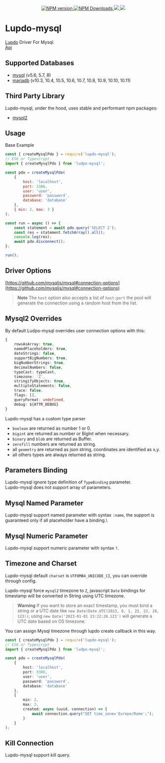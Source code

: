 <p align="center">
	<a href="https://www.npmjs.com/package/lupdo-mysql" target="__blank">
        <img src="https://img.shields.io/npm/v/lupdo-mysql?color=0476bc&label=" alt="NPM version">
    </a>
	<a href="https://www.npmjs.com/package/lupdo-mysql" target="__blank">
        <img alt="NPM Downloads" src="https://img.shields.io/npm/dm/lupdo-mysql?color=3890aa&label=">
    </a>
    <a href="https://app.codecov.io/github/Lupennat/lupdo-mysql" target="__blank">
        <img src="https://codecov.io/github/Lupennat/lupdo-mysql/branch/main/graph/badge.svg?token=IOOU3AW039"/>
    </a>
    <a href="https://snyk.io/test/github/lupennat/lupdo-mysql" target="__blank">
        <img src="https://snyk.io/test/github/lupennat/lupdo-mysql/badge.svg">
    </a>
</p>

# Lupdo-mysql

[Lupdo](https://www.npmjs.com/package/lupdo) Driver For Mysql.\
[Api](https://lupdo-mysql.lupennat.com/api)

## Supported Databases

-   [mysql](https://www.mysql.com/) (v5.6, 5.7, 8)
-   [mariadb](https://mariadb.org/) (v10.3, 10.4, 10.5, 10.6, 10.7, 10.8, 10.9, 10.10, 10.11)

## Third Party Library

Lupdo-mysql, under the hood, uses stable and performant npm packages:

-   [mysql2](https://github.com/sidorares/node-mysql2)

## Usage

Base Example

```js
const { createMysqlPdo } = require('lupdo-mysql');
// ES6 or Typescrypt
import { createMysqlPdo } from 'ludpo-mysql';

const pdo = createMysqlPdo(
    {
        host: 'localhost',
        port: 3306,
        user: 'user',
        password: 'password',
        database: 'database'
    },
    { min: 2, max: 3 }
);

const run = async () => {
    const statement = await pdo.query('SELECT 2');
    const res = statement.fetchArray().all();
    console.log(res);
    await pdo.disconnect();
};

run();
```

## Driver Options

[https://github.com/mysqljs/mysql#connection-options](https://github.com/mysqljs/mysql#connection-options)

> **Note**
> The `host` option also accepts a list of `host:port` the pool will generate the connection using a random host from the list.

## Mysql2 Overrides

By default Ludpo-mysql overrides user connection options with this:

```ts
{
    rowsAsArray: true,
    namedPlaceholders: true,
    dateStrings: false,
    supportBigNumbers: true,
    bigNumberStrings: true,
    decimalNumbers: false,
    typeCast: typeCast,
    timezone: 'Z',
    stringifyObjects: true,
    multipleStatements: false,
    trace: false,
    flags: [],
    queryFormat: undefined,
    debug: ${ATTR_DEBUG}
}
```

Lupdo-mysql has a custom type parser

-   `boolean` are returned as number 1 or 0.
-   `bigint` are returned as number or BigInt when necessary.
-   `binary` and `blob` are returned as Buffer.
-   `zerofill` numbers are returned as string.
-   all `geometry` are returned as json string, coordinates are identified as x,y.
-   all others types are always returned as string.

## Parameters Binding

Lupdo-mysql ignore type definition of `TypeBinding` parameter.\
Lupdo-mysql does not support array of parameters.

## Mysql Named Parameter

Lupdo-mysql support named parameter with syntax `:name`, the support is guaranteed only if all placeholder have a binding.\

## Mysql Numeric Parameter

Lupdo-mysql support numeric parameter with syntax `?`.

## Timezone and Charset

Lupdo-mysql default `charset` is `UTF8MB4_UNICODE_CI`, you can override through config.

Lupdo-mysql force `mysql2` timezone to `Z`, javascript `Date` bindings for timestamp will be converted in String using UTC timezone.

> **Warning**
> If you want to store an exact timestamp, you must bind a string or a UTC date like `new Date(Date.UTC(2023, 0, 1, 23, 22, 20, 123))`; using `new Date('2023-01-01 23:22:20.123')` will generate a UTC date based on OS timezone.

You can assign Mysql timezone through lupdo create callback in this way.

```ts
const { createMysqlPdo } = require('lupdo-mysql');
// ES6 or Typescrypt
import { createMysqlPdo } from 'ludpo-mysql';

const pdo = createMysqlPdo(
    {
        host: 'localhost',
        port: 3306,
        user: 'user',
        password: 'password',
        database: 'database'
    },
    {
        min: 2,
        max: 3,
        created: async (uuid, connection) => {
            await connection.query("SET time_zone='Europe/Rome';");
        }
    }
);
```

## Kill Connection

Lupdo-mysql support kill query.
